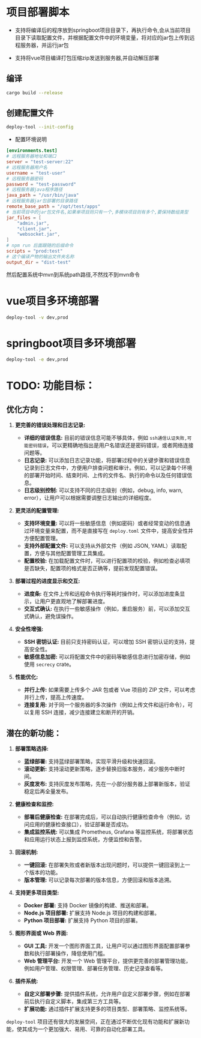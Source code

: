 # 项目部署脚本

- 支持将编译后的程序放到springboot项目目录下，再执行命令,会从当前项目目录下读取配置文件，并根据配置文件中的环境变量，将对应的jar包上传到远程服务器，并运行jar包

- 支持将vue项目编译打包压缩zip发送到服务器,并自动解压部署

## 编译

```bash
cargo build --release
```
## 创建配置文件

```bash
deploy-tool --init-config
```

- 配置环境说明
```toml
[environments.test]
# 远程服务器地址和端口
server = "test-server:22"
# 远程服务器用户名
username = "test-user"
# 远程服务器密码
password = "test-password"
# 远程服务器java程序路径
java_path = "/usr/bin/java"
# 远程服务器jar包部署的目录路径
remote_base_path = "/opt/test/apps"
# 当前项目中的jar包文件名,如果单项目则只有一个,多模块项目则有多个,要保持数组类型
jar_files = [
    "admin.jar",
    "client.jar",
    "websocket.jar",
]
# npm run 后面跟随的后缀命令
scripts = "prod:test"
# 这个编译产物的输出文件夹名称
output_dir = "dist-test"
```


然后配置系统中mvn到系统path路径,不然找不到mvn命令

# vue项目多环境部署
```bash
deploy-tool -v dev,prod
```

# springboot项目多环境部署
```bash
deploy-tool -e dev,prod
```

# TODO: 功能目标：

## 优化方向：

1.  **更完善的错误处理和日志记录:**
    *   **详细的错误信息:**  目前的错误信息可能不够具体，例如 `ssh通信认证失败,可能密码错误`，可以更精确地指出是用户名错误还是密码错误，或者网络连接问题等。
    *   **日志记录:**  可以添加日志记录功能，将部署过程中的关键步骤和错误信息记录到日志文件中，方便用户排查问题和审计。例如，可以记录每个环境的部署开始时间、结束时间、上传的文件名、执行的命令以及任何错误信息。
    *   **日志级别控制:**  可以支持不同的日志级别（例如，debug, info, warn, error），让用户可以根据需要调整日志输出的详细程度。

2.  **更灵活的配置管理:**
    *   **支持环境变量:**  可以将一些敏感信息（例如密码）或者经常变动的信息通过环境变量来配置，而不是直接写在 `deploy.toml` 文件中，提高安全性并方便配置管理。
    *   **支持外部配置文件:**  可以支持从外部文件（例如 JSON, YAML）读取配置，方便与其他配置管理工具集成。
    *   **配置校验:**  在加载配置文件时，可以进行配置项的校验，例如检查必填项是否缺失，配置项的格式是否正确等，提前发现配置错误。

3.  **部署过程的进度显示和交互:**
    *   **进度条:**  在文件上传和远程命令执行等耗时操作时，可以添加进度条显示，让用户更直观地了解部署进度。
    *   **交互式确认:**  在执行一些敏感操作（例如，重启服务）前，可以添加交互式确认，避免误操作。

4.  **安全性增强:**
    *   **SSH 密钥认证:**  目前只支持密码认证，可以增加 SSH 密钥认证的支持，提高安全性。
    *   **敏感信息加密:**  可以将配置文件中的密码等敏感信息进行加密存储，例如使用 `secrecy` crate。

5.  **性能优化:**
    *   **并行上传:**  如果需要上传多个 JAR 包或者 Vue 项目的 ZIP 文件，可以考虑并行上传，提高上传速度。
    *   **连接复用:**  对于同一个服务器的多次操作（例如上传文件和运行命令），可以复用 SSH 连接，减少连接建立和断开的开销。

## 潜在的新功能：

1.  **部署策略选择:**
    *   **蓝绿部署:**  支持蓝绿部署策略，实现平滑升级和快速回滚。
    *   **滚动更新:**  支持滚动更新策略，逐步替换旧版本服务，减少服务中断时间。
    *   **灰度发布:**  支持灰度发布策略，先在一小部分服务器上部署新版本，验证稳定后再全量发布。

2.  **健康检查和监控:**
    *   **部署后健康检查:**  在部署完成后，可以自动执行健康检查命令（例如，访问应用的健康检查接口），验证部署是否成功。
    *   **集成监控系统:**  可以集成 Prometheus, Grafana 等监控系统，将部署状态和应用运行状态上报到监控系统，方便监控和告警。

3.  **回滚机制:**
    *   **一键回滚:**  在部署失败或者新版本出现问题时，可以提供一键回滚到上一个版本的功能。
    *   **版本管理:**  可以记录每次部署的版本信息，方便回滚和版本追溯。

4.  **支持更多项目类型:**
    *   **Docker 部署:**  支持 Docker 镜像的构建、推送和部署。
    *   **Node.js 项目部署:**  扩展支持 Node.js 项目的构建和部署。
    *   **Python 项目部署:**  扩展支持 Python 项目的部署。

5.  **图形界面或 Web 界面:**
    *   **GUI 工具:**  开发一个图形界面工具，让用户可以通过图形界面配置部署参数和执行部署操作，降低使用门槛。
    *   **Web 管理平台:**  开发一个 Web 管理平台，提供更完善的部署管理功能，例如用户管理、权限管理、部署任务管理、历史记录查看等。

6.  **插件系统:**
    *   **自定义部署步骤:**  提供插件系统，允许用户自定义部署步骤，例如在部署前后执行自定义脚本，集成第三方工具等。
    *   **扩展功能:**  通过插件扩展支持更多的项目类型、部署策略、监控系统等。

`deploy-tool` 项目还有很大的发展空间，正在通过不断优化现有功能和扩展新功能，使其成为一个更加强大、易用、可靠的自动化部署工具。
